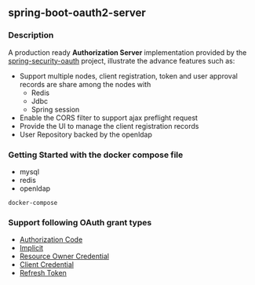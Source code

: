 ## spring-boot-oauth2-server

### Description
A production ready **Authorization Server** implementation provided by the [spring-security-oauth](https://projects.spring.io/spring-security-oauth/docs/oauth2.html) project, illustrate the advance features such as:

- Support multiple nodes, client registration, token and user approval records are share among the nodes with
  - Redis
  - Jdbc
  - Spring session
- Enable the CORS filter to support ajax preflight request
- Provide the UI to manage the client registration records
- User Repository backed by the openldap

### Getting Started with the docker compose file

- mysql
- redis
- openldap

```
docker-compose
```

### Support following OAuth grant types

- [Authorization Code](../../wiki/grant-type-authorization-code)
- [Implicit](/wiki/grant-type-implicit)
- [Resource Owner Credential](/wiki/grant-type-resource-owner-credential)
- [Client Credential](/wiki/grant-type-client-credential)
- [Refresh Token](/wiki/grant-type-refresh-token)
